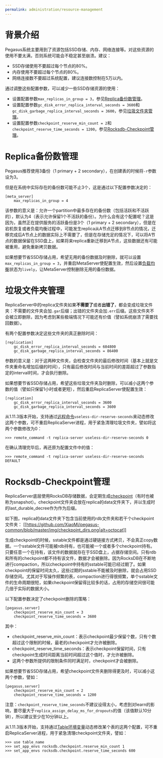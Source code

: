 ```yaml
---
permalink: administration/resource-management
---
```


# 背景介绍
Pegasus系统主要用到了资源包括SSD存储、内存、网络连接等。对这些资源的使用不要太满，否则系统可能会不稳定甚至崩溃。建议：
* SSD存储使用不要超过每个节点的80%。
* 内存使用不要超过每个节点的80%。
* 网络连接数不要超过系统配置，建议连接数控制在5万以内。

通过调整这些配置参数，可以减少一些SSD存储资源的使用：
* 设置配置参数`max_replicas_in_group = 3`，参见[Replica备份数管理](#replica备份数管理)。
* 设置配置参数`gc_disk_error_replica_interval_seconds = 3600`和`gc_disk_garbage_replica_interval_seconds = 3600`，参见[垃圾文件夹管理](#垃圾文件夹管理)。
* 设置配置参数`checkpoint_reserve_min_count = 2`和`checkpoint_reserve_time_seconds = 1200`，参见[Rocksdb-Checkpoint管理](#rocksdb-checkpoint管理)。

# Replica备份数管理

Pegasus推荐使用3备份（1 primary + 2 secondary），在创建表的时候将`-r`参数设为3。

但是在系统中实际存在的备份数可能不止3个，这是通过以下配置参数决定的：
```
[meta_server]
    max_replicas_in_group = 4
```

该参数的意义是：允许一个partition中最多存在的备份数（包括活跃和不活跃的），默认为4（表示允许保留1个不活跃的备份）。为什么会有这个配置呢？这是因为，虽然正在提供服务的活跃备份是3个（1 primary + 2 secondary），但是在宕机恢复或者负载均衡过程中，可能发生replica从A节点迁移到B节点的情况，迁移完成后A节点上的数据实际上不需要了，但是在存储充足的情况下，可以将A节点的数据保留在SSD盘上，如果将来replica重新迁移到A节点，这些数据还有可能被重用，避免重新拷贝数据。

如果想要节省SSD存储占用，希望无用的备份数据及时删除，就可以设置`max_replicas_in_group = 3`，并重启MetaServer使配置生效，然后设置[负载均衡](rebalance)状态为`lively`，让MetaServer控制删除无用的备份数据。

# 垃圾文件夹管理

ReplicaServer中的replica文件夹如果**不需要了**或者**出错了**，都会变成垃圾文件夹：不需要的文件夹会加`.gar`后缀；出错的文件夹会加`.err`后缀。这些文件夹不会被立即删除，因为考虑到某些极端情况下可能还有价值（譬如系统崩溃了需要找回数据）。

有两个配置参数决定这些文件夹的真正删除时间：
```
[replication]
    gc_disk_error_replica_interval_seconds = 604800
    gc_disk_garbage_replica_interval_seconds = 86400
```
参数的意义是：对于这两种文件夹，会检查文件夹的最后修改时间（基本上就是文件夹重命名增加后缀的时间），只有最后修改时间与当前时间的差距超过了参数指定的interval时间，才会执行删除。

如果想要节省SSD存储占用，希望这些垃圾文件夹及时删除，可以减小这两个参数的值（譬如只保留1小时或者更短），然后重启ReplicaServer使配置生效：
```
[replication]
    gc_disk_error_replica_interval_seconds = 3600
    gc_disk_garbage_replica_interval_seconds = 3600
```

从1.11.3版本开始，支持通过[远程命令](remote-commands)`useless-dir-reserve-seconds`来动态修改这两个参数，可不重启ReplicaServer进程，用于紧急清理垃圾文件夹，譬如将这两个参数修改为0：
```
>>> remote_command -t replica-server useless-dir-reserve-seconds 0
```
在确认清理完毕后，再还原为配置文件中的值：
```
>>> remote_command -t replica-server useless-dir-reserve-seconds DEFAULT
```

# Rocksdb-Checkpoint管理

ReplicaServer底层使用RocksDB存储数据，会定期生成[checkpoint](https://github.com/facebook/rocksdb/wiki/Checkpoints)（有时也被称为snapshot）。checkpoint文件夹会放在replica的data文件夹下，并以生成时的last_durable_decree作为作为后缀。

如下图，replica的data文件夹下包含当前使用的rdb文件夹和若干个checkpoint文件夹：
[[https://github.com/XiaoMi/pegasus-common/blob/master/img/checkpoint_dirs.png|alt=octocat]]

生成checkpoint的时候，sstable文件都是通过硬链接方式拷贝，不会真正copy数据。一个sstable文件可能被rdb持有，也可能被一个或者多个checkpoint持有。只要任意一个在持有，该文件的数据就存在于SSD盘上，占据存储空间。只有rdb和所有的checkpoint都不持有该文件，数据才会被删除。因为RocksDB在不断地进行compaction，所以checkpoint中持有的sstable可能已经过期了。如果checkpoint的保留时间太久，这些过期的sstable不能被及时删除，就会占用SSD存储空间。尤其对于写操作频繁的表，compaction进行得很频繁，单个sstable文件的生命周期很短，如果checkpoint保留得比较多的话，占用的存储空间很可能几倍于实际的数据大小。

以下配置参数决定了checkpoint删除的策略：
```
[pegasus.server]
    checkpoint_reserve_min_count = 3
    checkpoint_reserve_time_seconds = 3600
```
其中：
* checkpoint_reserve_min_count：表示checkpoint最少保留个数，只有个数超过这个限制的时候，最老的checkpoint才允许被删除。
* checkpoint_reserve_time_seconds：表示checkpoint保留时间，只有checkpoint生成时间距离当前时间超过这个值时，才允许被删除。
* 这两个参数所提供的限制条件同时满足时，checkpoint才会被删除。

如果想要节省SSD存储占用，希望checkpoint文件夹删除得更及时，可以减小这两个参数，譬如：
```
[pegasus.server]
    checkpoint_reserve_min_count = 2
    checkpoint_reserve_time_seconds = 1200
```
注意：`checkpoint_reserve_time_seconds`不建议设得太小，考虑到对learn的影响，要尽量大于`replica_assign_delay_ms_for_dropouts`的值（该值默认10分钟），所以建议至少在10分钟以上。

从1.11.3版本开始，支持通过[Table环境变量](table-env)动态修改某个表的这两个配置，可不重启ReplicaServer进程，用于紧急清理checkpoint文件夹，譬如：
```
>>> use table_name
>>> set_app_envs rocksdb.checkpoint.reserve_min_count 1
>>> set_app_envs rocksdb.checkpoint.reserve_time_seconds 600
```
